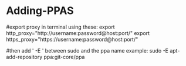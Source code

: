 # Adding-PPAS

#export proxy in terminal using these:
export http_proxy="http://username:password@host:port/"
export https_proxy="https://username:password@host:port/"

#then add ' -E ' between sudo and the  ppa name
example: sudo -E apt-add-repository ppa:git-core/ppa
